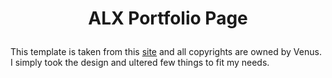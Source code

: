 # <p align='center'>ALX Portfolio Page</p>

This template is taken from this [site](https://cruip.com/venus/) and all copyrights are owned by Venus. I simply took the design and ultered few things to fit my needs.